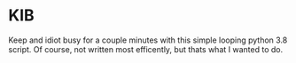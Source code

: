 # KIB
Keep and idiot busy for a couple minutes with this simple looping python 3.8 script. Of course, not written most efficently, but thats what I wanted to do.
